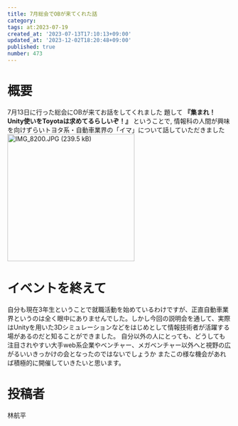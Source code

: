 ```yaml
---
title: 7月総会でOBが来てくれた話
category:
tags: at:2023-07-19
created_at: '2023-07-13T17:10:13+09:00'
updated_at: '2023-12-02T18:20:48+09:00'
published: true
number: 473
---
```


# 概要
7月13日に行った総会にOBが来てお話をしてくれました
題して **『集まれ！Unity使いをToyotaは求めてるらしいぞ！』** ということで,
情報科の人間が興味を向けずらいトヨタ系・自動車業界の「イマ」について話していただきました
<img width="286" alt="IMG_8200.JPG (239.5 kB)" src="/img/markdown/473/1cdec3d2-377b-4c3e-8571-c0bd10dda0e9.webp">

# イベントを終えて
自分も現在3年生ということで就職活動を始めているわけですが、正直自動車業界というのは全く眼中にありませんでした。しかし今回の説明会を通して、実際はUnityを用いた3Dシミュレーションなどをはじめとして情報技術者が活躍する場があるのだと知ることができました。
自分以外の人にとっても、どうしても注目されやすい大手web系企業やベンチャー、メガベンチャー以外へと視野の広がるいいきっかけの会となったのではないでしょうか
またこの様な機会があれば積極的に開催していきたいと思います。

# 投稿者
林航平
